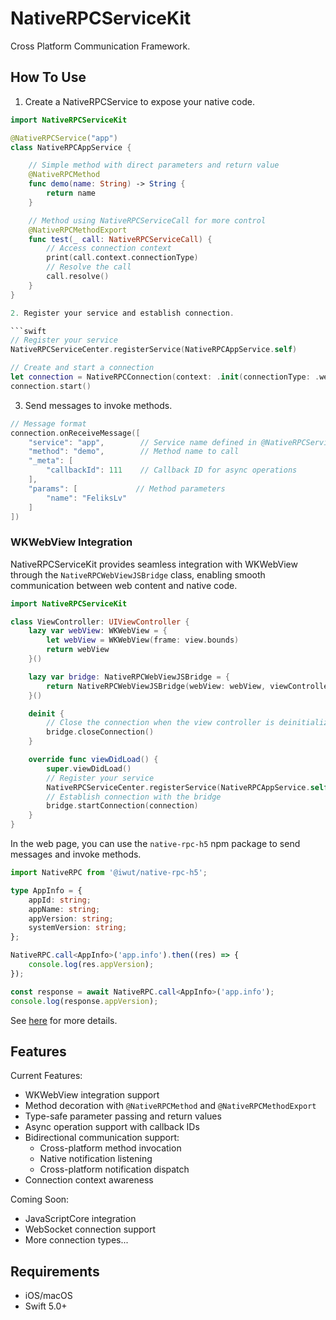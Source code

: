 # NativeRPCServiceKit

Cross Platform Communication Framework.

## How To Use

1. Create a NativeRPCService to expose your native code.

````swift
import NativeRPCServiceKit

@NativeRPCService("app")
class NativeRPCAppService {

    // Simple method with direct parameters and return value
    @NativeRPCMethod
    func demo(name: String) -> String {
        return name
    }

    // Method using NativeRPCServiceCall for more control
    @NativeRPCMethodExport
    func test(_ call: NativeRPCServiceCall) {
        // Access connection context
        print(call.context.connectionType)
        // Resolve the call
        call.resolve()
    }
}

2. Register your service and establish connection.

```swift
// Register your service
NativeRPCServiceCenter.registerService(NativeRPCAppService.self)

// Create and start a connection
let connection = NativeRPCConnection(context: .init(connectionType: .webSocket))
connection.start()
````

3. Send messages to invoke methods.

```swift
// Message format
connection.onReceiveMessage([
    "service": "app",        // Service name defined in @NativeRPCService
    "method": "demo",        // Method name to call
    "_meta": [
        "callbackId": 111    // Callback ID for async operations
    ],
    "params": [             // Method parameters
        "name": "FeliksLv"
    ]
])
```

### WKWebView Integration

NativeRPCServiceKit provides seamless integration with WKWebView through the `NativeRPCWebViewJSBridge` class, enabling smooth communication between web content and native code.

```swift
import NativeRPCServiceKit

class ViewController: UIViewController {
    lazy var webView: WKWebView = {
        let webView = WKWebView(frame: view.bounds)
        return webView
    }()

    lazy var bridge: NativeRPCWebViewJSBridge = {
        return NativeRPCWebViewJSBridge(webView: webView, viewController: self)
    }()

    deinit {
        // Close the connection when the view controller is deinitialized
        bridge.closeConnection()
    }

    override func viewDidLoad() {
        super.viewDidLoad()
        // Register your service
        NativeRPCServiceCenter.registerService(NativeRPCAppService.self)
        // Establish connection with the bridge
        bridge.startConnection(connection)
    }
}
```

In the web page, you can use the `native-rpc-h5` npm package to send messages and invoke methods.

```ts
import NativeRPC from '@iwut/native-rpc-h5';

type AppInfo = {
	appId: string;
	appName: string;
	appVersion: string;
	systemVersion: string;
};

NativeRPC.call<AppInfo>('app.info').then((res) => {
	console.log(res.appVersion);
});

const response = await NativeRPC.call<AppInfo>('app.info');
console.log(response.appVersion);
```

See [here](https://github.com/FeliksLv01/native-rpc-h5) for more details.

## Features

Current Features:

-   WKWebView integration support
-   Method decoration with `@NativeRPCMethod` and `@NativeRPCMethodExport`
-   Type-safe parameter passing and return values
-   Async operation support with callback IDs
-   Bidirectional communication support:
    -   Cross-platform method invocation
    -   Native notification listening
    -   Cross-platform notification dispatch
-   Connection context awareness

Coming Soon:

-   JavaScriptCore integration
-   WebSocket connection support
-   More connection types...

## Requirements

-   iOS/macOS
-   Swift 5.0+
